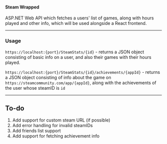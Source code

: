 #### Steam Wrapped

ASP.NET Web API which fetches a users' list of games, along with hours played and other info,
which will be used alongside a React frontend.

---

### Usage

`https://localhost:{port}/SteamStats/{id}` - returns a JSON object consisting of basic info on a user, and also their games 
with their hours played.

`https://localhost:{port}/SteamStats/{id}/achievements/{appId}` - returns a JSON object consisting of info about the game on `https://steamcommunity.com/app/{appId}`,
along with the achievements of the user whose steamID is `id`

---

## To-do
  
  1. Add support for custom steam URL (if possible)
  2. Add error handling for invalid steamIDs
  3. Add friends list support
  4. Add support for fetching achievement info
